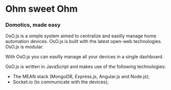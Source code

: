# Ohm sweet Ohm
### Domotics, made easy
OsO.js is a simple system aimed to centralize and easilly manage home automation devices.
OsO.js is built with the latest open-web technologies.
OsO.js is modular.

With OsO.js you can easilly manage all your devices in a single dashboard.

OsO.js is written in JavaScript and makes use of the following technologies:
* The MEAN stack (MongoDB, Express.js, Angular.js and Node.js);
* Socket.io (to communicate with the devices);

